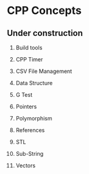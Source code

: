 # CPP Concepts 

## Under construction

1. Build tools

2. CPP Timer

3. CSV File Management

4. Data Structure

5. G Test

6. Pointers 

7. Polymorphism

8. References 

9. STL

10. Sub-String 

11. Vectors




